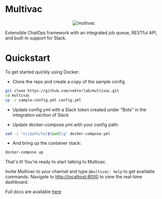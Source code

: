 # Multivac

<p align="center">
  <img src="https://raw.githubusercontent.com/vektorlab/multivac/master/logo.png" alt="multivac"/>
</p>

Extensible ChatOps framework with an integrated job queue, RESTful API, and built-in support for Slack.

# Quickstart

To get started quickly using Docker:
- Clone the repo and create a copy of the sample config
```bash
git clone https://github.com/vektorlab/multivac.git
cd multivac
cp -v sample-config.yml config.yml
```

- Update config.yml with a Slack token created under "Bots" in the integration section of Slack

- Update docker-compose.yml with your config path:
```bash
sed -i "s|/path/to|$(pwd)|g" docker-compose.yml
```
- And bring up the container stack:
```bash
docker-compose up
```

That's it! You're ready to start talking to Multivac.

Invite Multivac to your channel and type `@multivac: help` to get available commands. Navigate to [http://localhost:8000](http://localhost:8000) to view the real-time dashboard.

Full docs are available [here](http://multivac.vektor.nyc/)
